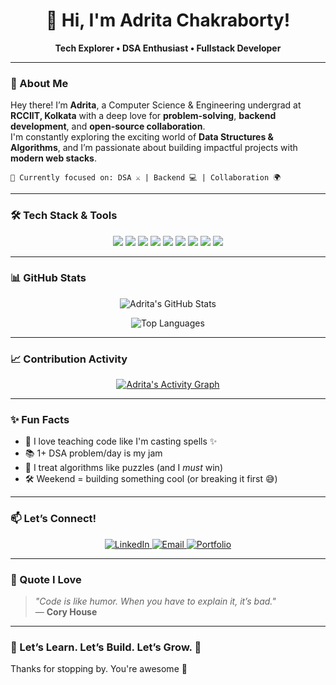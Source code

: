 <h1 align="center">👋 Hi, I'm Adrita Chakraborty!</h1>


</h1>

<p align="center">
  <b>Tech Explorer • DSA Enthusiast • Fullstack Developer</b>
</p>


---
### 🚀 About Me

Hey there! I’m **Adrita**, a Computer Science & Engineering undergrad at **RCCIIT, Kolkata** with a deep love for **problem-solving**, **backend development**, and **open-source collaboration**.  
I'm constantly exploring the exciting world of **Data Structures & Algorithms**, and I’m passionate about building impactful projects with **modern web stacks**.

```
📌 Currently focused on: DSA ⚔️ | Backend 💻 | Collaboration 🌍
```

---

### 🛠️ Tech Stack & Tools

<p align="center">
  <img src="https://img.shields.io/badge/Java-ED8B00?style=for-the-badge&logo=java&logoColor=white" />
  <img src="https://img.shields.io/badge/Python-3776AB?style=for-the-badge&logo=python&logoColor=white" />
  <img src="https://img.shields.io/badge/C++-00599C?style=for-the-badge&logo=cplusplus&logoColor=white" />
  <img src="https://img.shields.io/badge/JavaScript-F7DF1E?style=for-the-badge&logo=javascript&logoColor=black" />
  <img src="https://img.shields.io/badge/TypeScript-007ACC?style=for-the-badge&logo=typescript&logoColor=white" />
  <img src="https://img.shields.io/badge/React-20232A?style=for-the-badge&logo=react&logoColor=61DAFB" />
  <img src="https://img.shields.io/badge/Next.js-000000?style=for-the-badge&logo=nextdotjs&logoColor=white" />
  <img src="https://img.shields.io/badge/Node.js-339933?style=for-the-badge&logo=nodedotjs&logoColor=white" />
  <img src="https://img.shields.io/badge/MongoDB-4EA94B?style=for-the-badge&logo=mongodb&logoColor=white" />
</p>

---

### 📊 GitHub Stats

<p align="center">
  <img src="https://github-readme-stats.vercel.app/api?username=ADRITA-art&show_icons=true&theme=algolia&hide_border=true" alt="Adrita's GitHub Stats" />
</p>

<p align="center">
  <img src="https://github-readme-stats.vercel.app/api/top-langs/?username=ADRITA-art&layout=compact&theme=dracula&hide_border=true" alt="Top Languages" />
</p>

---

### 📈 Contribution Activity

<p align="center">
  <a href="https://github.com/ADRITA-art/github-readme-activity-graph">
    <img src="https://github-readme-activity-graph.vercel.app/graph?username=ADRITA-art&theme=tokyo-night" alt="Adrita's Activity Graph" />
  </a>
</p>

---

### ✨ Fun Facts

- 💬 I love teaching code like I'm casting spells ✨
- 📚 1+ DSA problem/day is my jam
- 🧠 I treat algorithms like puzzles (and I *must* win)
- 🛠️ Weekend = building something cool (or breaking it first 😅)

---

### 📫 Let’s Connect!

<p align="center">
  <a href="https://www.linkedin.com/in/adrita-chakraborty-ba9b2a24b/" target="_blank">
    <img src="https://img.shields.io/badge/LinkedIn-0A66C2?style=for-the-badge&logo=linkedin&logoColor=white" alt="LinkedIn" />
  </a>
  <a href="mailto:chakrabortyadrita04@gmail.com" target="_blank">
    <img src="https://img.shields.io/badge/Gmail-D14836?style=for-the-badge&logo=gmail&logoColor=white" alt="Email" />
  </a>
  <a href="https://www.adritachakraborty.me/" target="_blank">
    <img src="https://img.shields.io/badge/Portfolio-FF5722?style=for-the-badge&logo=web&logoColor=white" alt="Portfolio" />
  </a>
</p>

---

### 💬 Quote I Love

> _"Code is like humor. When you have to explain it, it’s bad."_  
> — **Cory House**

---

### 🌟 Let’s Learn. Let’s Build. Let’s Grow. 💫

Thanks for stopping by. You're awesome 🚀  



